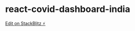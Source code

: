 # react-covid-dashboard-india

[Edit on StackBlitz ⚡️](https://stackblitz.com/edit/react-covid-dashboard-india)